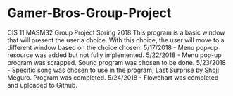 # Gamer-Bros-Group-Project
CIS 11 MASM32 Group Project Spring 2018
This program is a basic window that will present the user a choice.
With this choice, the user will move to a different window based on the choice chosen.
5/17/2018 - Menu pop-up resource was added but not fully implemented.
5/22/2018 - Menu pop-up program was scrapped. Sound program was chosen to be done.
5/23/2018 - Specific song was chosen to use in the program, Last Surprise by Shoji Meguro. Program was completed.
5/24/2018 - Flowchart was completed and uploaded to Github.

